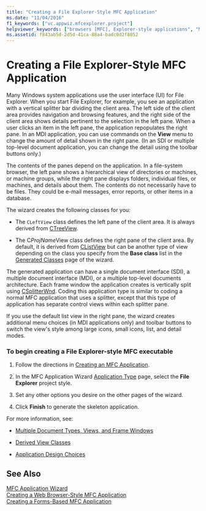 ```yaml
---
title: "Creating a File Explorer-Style MFC Application"
ms.date: "11/04/2016"
f1_keywords: ["vc.appwiz.mfcexplorer.project"]
helpviewer_keywords: ["browsers [MFC], Explorer-style applications", "MFC applications [MFC], Windows Explorer-style", "Explorer-style applications [MFC], creating"]
ms.assetid: f843ab5d-2d5d-41ca-88a4-badc0d2f8052
---
```

# Creating a File Explorer-Style MFC Application

Many Windows system applications use the user interface (UI) for File Explorer. When you start File Explorer, for example, you see an application with a vertical splitter bar dividing the client area. The left side of the client area provides navigation and browsing features, and the right side of the client area shows details pertinent to the selection in the left pane. When a user clicks an item in the left pane, the application repopulates the right pane. In an MDI application, you can use commands on the **View** menu to change the amount of detail shown in the right pane. (In an SDI or multiple top-level document application, you can change the detail using the toolbar buttons only.)

The contents of the panes depend on the application. In a file-system browser, the left pane shows a hierarchical view of directories or machines, or machine groups, while the right pane displays folders, individual files, or machines, and details about them. The contents do not necessarily have to be files. They could be e-mail messages, error reports, or other items in a database.

The wizard creates the following classes for you:

- The `CLeftView` class defines the left pane of the client area. It is always derived from [CTreeView](../../mfc/reference/ctreeview-class.md).

- The C*ProjName*View class defines the right pane of the client area. By default, it is derived from [CListView](../../mfc/reference/clistview-class.md) but can be another type of view depending on the class you specify from the **Base class** list in the [Generated Classes](../../mfc/reference/generated-classes-mfc-application-wizard.md) page of the wizard.

The generated application can have a single document interface (SDI), a multiple document interface (MDI), or a multiple top-level documents architecture. Each frame window the application creates is vertically split using [CSplitterWnd](../../mfc/reference/csplitterwnd-class.md). Coding this application type is similar to coding a normal MFC application that uses a splitter, except that this type of application has separate control views within each splitter pane.

If you use the default list view in the right pane, the wizard creates additional menu choices (in MDI applications only) and toolbar buttons to switch the view's style among large icons, small icons, list, and detail modes.

### To begin creating a File Explorer-style MFC executable

1. Follow the directions in [Creating an MFC Application](../../mfc/reference/creating-an-mfc-application.md).

1. In the MFC Application Wizard [Application Type](../../mfc/reference/application-type-mfc-application-wizard.md) page, select the **File Explorer** project style.

1. Set any other options you desire on the other pages of the wizard.

1. Click **Finish** to generate the skeleton application.

For more information, see:

- [Multiple Document Types, Views, and Frame Windows](../../mfc/multiple-document-types-views-and-frame-windows.md)

- [Derived View Classes](../../mfc/derived-view-classes-available-in-mfc.md)

- [Application Design Choices](../../mfc/application-design-choices.md)

## See Also

[MFC Application Wizard](../../mfc/reference/mfc-application-wizard.md)<br/>
[Creating a Web Browser-Style MFC Application](../../mfc/reference/creating-a-web-browser-style-mfc-application.md)<br/>
[Creating a Forms-Based MFC Application](../../mfc/reference/creating-a-forms-based-mfc-application.md)

